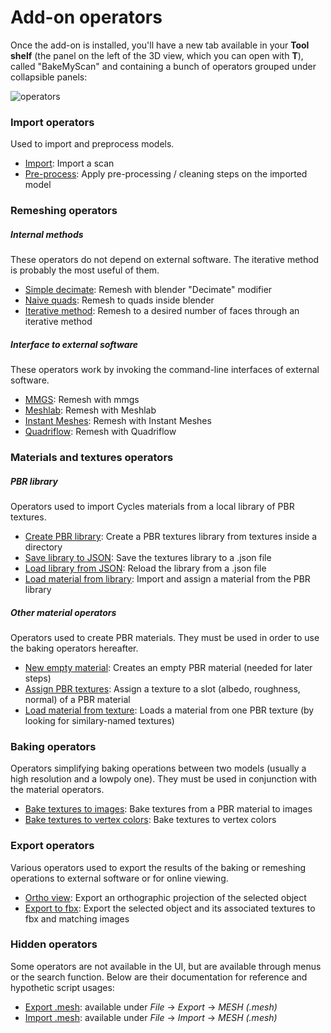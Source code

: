 # Add-on operators

Once the add-on is installed, you'll have a new tab available in your **Tool shelf** (the panel on the left of the 3D view, which you can open with **T**), called "BakeMyScan" and containing a bunch of operators grouped under collapsible panels:

![operators](https://user-images.githubusercontent.com/37718992/47621094-e264d580-daf2-11e8-9aa3-4242a029b74a.jpg)

### Import operators

Used to import and preprocess models.

* [Import](operators/11_import.md): Import a scan
* [Pre-process](operators/12_preprocess.md): Apply pre-processing / cleaning steps on the imported model

### Remeshing operators

##### Internal methods

These operators do not depend on external software. The iterative method is probably the most useful of them.

* [Simple decimate](operators/21_simple_decimate.md): Remesh with blender "Decimate" modifier
* [Naive quads](operators/22_naive_quads.md): Remesh to quads inside blender
* [Iterative method](operators/23_iterative_method.md): Remesh to a desired number of faces through an iterative method

##### Interface to external software

These operators work by invoking the command-line interfaces of external software.

* [MMGS](operators/31_mmgs.md): Remesh with mmgs
* [Meshlab](operators/32_meshlab.md): Remesh with Meshlab
* [Instant Meshes](operators/33_instant.md): Remesh with Instant Meshes
* [Quadriflow](operators/34_quadriflow.md): Remesh with Quadriflow

### Materials and textures operators

##### PBR library

Operators used to import Cycles materials from a local library of PBR textures.

* [Create PBR library](operators/41_PBR_library.md): Create a PBR textures library from textures inside a directory
* [Save library to JSON](operators/42_save_JSON.md): Save the textures library to a .json file
* [Load library from JSON](operators/43_load_JSON.md): Reload the library from a .json file
* [Load material from library](operators/44_load_material_from_library.md): Import and assign a material from the PBR library

##### Other material operators

Operators used to create PBR materials. They must be used in order to use the baking operators hereafter.

* [New empty material](operators/51_empty_material.md): Creates an empty PBR material (needed for later steps)
* [Assign PBR textures](operators/52_assign_texture.md): Assign a texture to a slot (albedo, roughness, normal) of a PBR material
* [Load material from texture](operators/53_material_from_texture.md): Loads a material from one PBR texture (by looking for similary-named textures)

### Baking operators

Operators simplifying baking operations between two models (usually a high resolution and a lowpoly one). They must be used in conjunction with the material operators.

* [Bake textures to images](operators/61_bake_to_images.md): Bake textures from a PBR material to images
* [Bake textures to vertex colors](operators/62_bake_to_vertex_colors.md): Bake textures to vertex colors

### Export operators

Various operators used to export the results of the baking or remeshing operations to external software or for online viewing.

* [Ortho view](operators/71_orthoview.md): Export an orthographic projection of the selected object
* [Export to fbx](operators/72_export_fbx.md): Export the selected object and its associated textures to fbx and matching images

### Hidden operators
Some operators are not available in the UI, but are available through menus or the search function. Below are their documentation for reference and hypothetic script usages:
* [Export .mesh](operators/81_export_mesh.md): available under *File* -> *Export* -> *MESH (.mesh)*
* [Import .mesh](operators/82_import_mesh.md): available under *File* -> *Import* -> *MESH (.mesh)*
